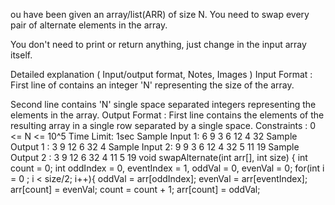 ou have been given an array/list(ARR) of size N. You need to swap every pair of alternate elements in the array.

You don't need to print or return anything, just change in the input array itself.

Detailed explanation ( Input/output format, Notes, Images )
Input Format :
First line of contains an integer 'N' representing the size of the array.

Second line contains 'N' single space separated integers representing the elements in the array.
Output Format :
First line contains the elements of the resulting array in a single row separated by a single space.
Constraints :
0 <= N <= 10^5
Time Limit: 1sec
Sample Input 1:
6
9 3 6 12 4 32
Sample Output 1 :
3 9 12 6 32 4
Sample Input 2:
9
9 3 6 12 4 32 5 11 19
Sample Output 2 :
3 9 12 6 32 4 11 5 19 
void swapAlternate(int arr[], int size)
{
   int count = 0;
    int oddIndex = 0, eventIndex = 1, oddVal = 0, evenVal = 0;
    for(int i = 0 ; i < size/2; i++){
        oddVal = arr[oddIndex];
        evenVal = arr[eventIndex];
        arr[count] =  evenVal;
        count = count + 1;
        arr[count] = oddVal;

